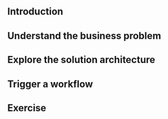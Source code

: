 ## Introduction
## Understand the business problem
## Explore the solution architecture
## Trigger a workflow
## Exercise